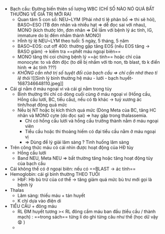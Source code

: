 - Bạch cầu: Đường biến thiên số lượng WBC (CHỈ SỐ NÀO NÓ QUÁ BẤT THƯỜNG VỀ GIÁ TRỊ MỚI RA)
	- Quan tâm 5 con số: NEU~LYM (Phải nhớ tỉ lệ phân bố => thi sẽ hỏi), BASO~ESO (TB đơn nhân và nhiều hạt => dễ đọc sai với nhau), MONO (kích thước lớn, đơn nhân => Dề lầm với bệnh lý ác tính, IG, immature do bị đếm nhầm thành MONO)
	- HÌnh tỷ lệ NEU~LYM theo tuổi: 5 ngày, 5 tháng, 5 năm
	- BASO~EOS: cut off 400: thường gặp tăng EOS (nếu EOS tăng -> BASO giảm) -> kiếm tra ==phết máu ngoại biên==
	- MONO tăng thì coi chừng bệnh lý ==ác tính== hoặc chỉ của monocyte: to và đơn độc (to dễ bị nhầm với tb non, tb blast, tb k điển hình => ác tính ???)
	- *KHÔNG cần nhớ trị số tuyệt đối của bạch cầu => chỉ cần nhớ theo tỉ lệ thôi*
![[Sinh lý bình thường hệ máu - lưới - bạch huyết-1687346648110.jpeg]]
- Cái gì nằm ở máu ngoại vi và cái gì nằm trong tủy
	- Bình thường thì chỉ có dòng cuối cùng ở máu ngoại vi (Hồng cầu, Hồng cầu lưới, BC, tiểu cầu), nếu có tb khác -> tuỷ xương ác tính/hoạt động quá mức
	- Nếu bị NT hoặc bị kích thích quá mức (Dòng Meta của BC, tăng HC nhân và MONO cyte (do đọc sai) => hay gặp trong thalassemia.
		- Chỉ có hồng cầu lưới và hồng cầu trưởng thành nằm ở máu ngoại viên
		- Tiểu cầu hoặc thi thoảng hiếm có đại tiểu cầu nằm ở máu ngoại vị
		- => Dùng để lý giải lâm sàng ? Tình huống lâm sàng
- Trên công thức máu có cái nhìn được hoạt động của HĐ tủy
	- Hồng cầu lưới
	- Band NEU, Meta NEU => bất thường tăng hoặc tăng hoạt động tủy của bạch cầu
- Cái không thể có ở ngoại biên: nếu có ==BLAST -> ác tính==
- Hemoglobin: cái gì bình thường THEO TUỔI
	- HbF: Hb bù trừ của cơ thể -> tăng giảm quá mức bù trư mới gọi là bệnh lý
- Thalas
	- Lâm sàng: thiếu máu + tán huyết
	- K chỉ dựa vào điện di
- TIỂU CẦU + đông máu
	- RL ĐM huyết tương >< RL đông cầm máu ban đầu (tiểu cầu / thành mạch) : ==trong sách== từng lí do ghi từng câu như thế (học dữ vậy 😧 )
	- 